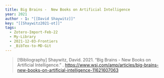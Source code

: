```yaml
---
title: Big Brains -  New Books on Artificial Intelligence
year: 2021
author - 1: "[[David Shaywitz]]"
key: "[[Shaywitz2021-ot]]"
tags:
  - Zotero-Import-Feb-22
  - My-Library
  - 2021-12-03-Frontiers
  - _BibTex-to-MD-Git
---
```


> [!Bibliography]
> Shaywitz, David. 2021. “Big Brains -  New Books on Artificial Intelligence.” . https://www.wsj.com/amp/articles/big-brains-new-books-on-artificial-intelligence-11621607063
